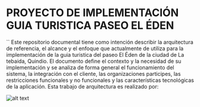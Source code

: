 # PROYECTO DE IMPLEMENTACIÓN GUIA TURISTICA PASEO EL ÉDEN
``
Este repositorio documental tiene como intención describir la arquitectura de referencia, el alcance y el enfoque que actualmente de utiliza para la implementación de la guia turistica del paseo El Éden de la ciudad de La tebaida, Quindio. El documento define el contexto y la necesidad de su implementación y se analiza de forma general el funcionamiento del sistema, la integración con el cliente, las organizaciones participes, las restricciones funcionales y no funcionales y las características tecnológicas de la aplicación. Esta trabajo de arquitectura es realizado por:

![alt text](https://github.com/alejandro56664/aes-pica-final/blob/master/Taller4_ArquitecturaAplicaci%C3%B3n%20.NET/Diagramas/ArquitectonicosIII.jpg?raw=true)
